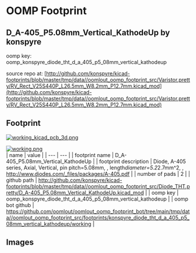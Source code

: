 # OOMP Footprint  
## D_A-405_P5.08mm_Vertical_KathodeUp  by konspyre  
  
oomp key: oomp_konspyre_diode_tht_d_a_405_p5_08mm_vertical_kathodeup  
  
source repo at: [http://github.com/konspyre/kicad-footprints/blob/master/tmp/data//oomlout_oomp_footprint_src/Varistor.pretty/RV_Rect_V25S440P_L26.5mm_W8.2mm_P12.7mm.kicad_mod](http://github.com/konspyre/kicad-footprints/blob/master/tmp/data//oomlout_oomp_footprint_src/Varistor.pretty/RV_Rect_V25S440P_L26.5mm_W8.2mm_P12.7mm.kicad_mod)  
## Footprint  
  
[![working_kicad_pcb_3d.png](working_kicad_pcb_3d_600.png)](working_kicad_pcb_3d.png)  
  
[![working.png](working_600.png)](working.png)  
| name | value | 
| --- | --- | 
| footprint name | D_A-405_P5.08mm_Vertical_KathodeUp | 
| footprint description | Diode, A-405 series, Axial, Vertical, pin pitch=5.08mm, , length*diameter=5.2*2.7mm^2, , http://www.diodes.com/_files/packages/A-405.pdf | 
| number of pads | 2 | 
| github path | http://github.com/konspyre/kicad-footprints/blob/master/tmp/data//oomlout_oomp_footprint_src/Diode_THT.pretty/D_A-405_P5.08mm_Vertical_KathodeUp.kicad_mod | 
| oomp key | oomp_konspyre_diode_tht_d_a_405_p5_08mm_vertical_kathodeup | 
| oomp bot github | https://github.com/oomlout/oomlout_oomp_footprint_bot/tree/main/tmp/data//oomlout_oomp_footprint_src/footprints/konspyre_diode_tht_d_a_405_p5_08mm_vertical_kathodeup/working | 
## Images  
